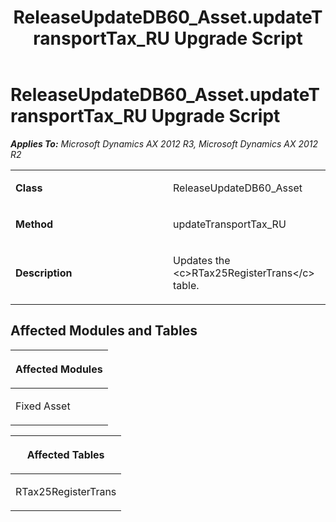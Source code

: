 ﻿---
title: ReleaseUpdateDB60_Asset.updateTransportTax_RU Upgrade Script
TOCTitle: ReleaseUpdateDB60_Asset.updateTransportTax_RU Upgrade Script
ms:assetid: 83f46a97-fc89-8b73-2e26-59e0f7746dd8
ms:mtpsurl: https://msdn.microsoft.com/en-us/library/JJ685996(v=AX.60)
ms:contentKeyID: 49709449
ms.date: 05/18/2015
mtps_version: v=AX.60
---

# ReleaseUpdateDB60\_Asset.updateTransportTax\_RU Upgrade Script 


_**Applies To:** Microsoft Dynamics AX 2012 R3, Microsoft Dynamics AX 2012 R2_

<table>
<colgroup>
<col style="width: 50%" />
<col style="width: 50%" />
</colgroup>
<tbody>
<tr class="odd">
<td><p><strong>Class</strong></p></td>
<td><p>ReleaseUpdateDB60_Asset</p></td>
</tr>
<tr class="even">
<td><p><strong>Method</strong></p></td>
<td><p>updateTransportTax_RU</p></td>
</tr>
<tr class="odd">
<td><p><strong>Description</strong></p></td>
<td><p>Updates the &lt;c&gt;RTax25RegisterTrans&lt;/c&gt; table.</p></td>
</tr>
</tbody>
</table>


## Affected Modules and Tables

<table>
<colgroup>
<col style="width: 100%" />
</colgroup>
<thead>
<tr class="header">
<th><p>Affected Modules</p></th>
</tr>
</thead>
<tbody>
<tr class="odd">
<td><p>Fixed Asset</p></td>
</tr>
</tbody>
</table>


<table>
<colgroup>
<col style="width: 100%" />
</colgroup>
<thead>
<tr class="header">
<th><p>Affected Tables</p></th>
</tr>
</thead>
<tbody>
<tr class="odd">
<td><p>RTax25RegisterTrans</p></td>
</tr>
</tbody>
</table>

  


